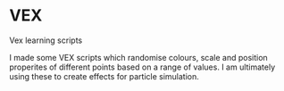 # VEX
Vex learning scripts

I made some VEX scripts which randomise colours, scale and position properites of different points based on a range of values. I am ultimately using these to create effects for particle simulation.
